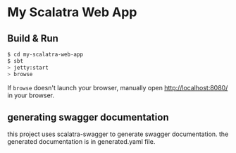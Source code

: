 # My Scalatra Web App

## Build & Run

```sh
$ cd my-scalatra-web-app
$ sbt
> jetty:start
> browse
```

If `browse` doesn't launch your browser, manually open [http://localhost:8080/](http://localhost:8080/) in your browser.

## generating swagger documentation

this project uses scalatra-swagger to generate swagger documentation.
the generated documentation is in generated.yaml file.
